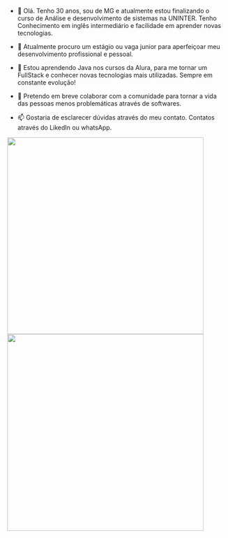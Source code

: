 


- 👋 Olá. Tenho 30 anos, sou de MG e atualmente estou finalizando o curso de Análise e desenvolvimento de sistemas na UNINTER. Tenho Conhecimento em inglês intermediário e facilidade em aprender novas tecnologias.

- 👀 Atualmente procuro um estágio ou vaga junior para aperfeiçoar meu desenvolvimento profissional e pessoal.
  
- 🌱 Estou aprendendo Java nos cursos da Alura, para me tornar um FullStack e conhecer novas tecnologias mais utilizadas. Sempre em constante evolução!
  
- 💞️ Pretendo em breve colaborar com a comunidade para tornar a vida das pessoas menos problemáticas através de softwares.
  
- 📫 Gostaria de esclarecer dúvidas através do meu contato. Contatos através do LikedIn ou whatsApp.
<a href="https://github.com/Fariawillyan/github-readme-stats">
  <img src="https://github-readme-stats.vercel.app/api?username=Fariawillyan&show_icons=true&theme=highcontrast" height="450" width="450" /><img src="https://github-readme-stats.vercel.app/api/top-langs/?username=Fariawillyan&layout=compact&theme=highcontrast"  height="450" width="450" />
</a>


<!---
Fariawillyan/Fariawillyan is a ✨ Developer ✨ repository because its `README.md` (this file) appears on your GitHub profile.
You can click the Preview link to take a look at your changes.
--->


